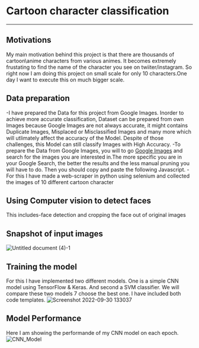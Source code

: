 # Cartoon character classification
___________________________________

## Motivations
   My main motivation behind this project is that there are thousands of cartoon\anime characters from various animes. It becomes extremely frustating to find the name of the character you see on twiiter/instagram. So right now I am doing this project on small scale for only 10 characters.One day I want to execute this on much bigger scale.


## Data preparation
-I have prepared the Data for this project from Google Images. Inorder to achieve more accurate classification, Dataset can be prepared from own Images because Google Images are not always accurate, it might contains Duplicate Images, Misplaced or Misclassified Images and many more which will utlimately affect the accuracy of the Model. Despite of those challenges, this Model can still classify Images with High Accuracy.
-To prepare the Data from Google Images, you will to go [Google Images](https://www.google.co.in/imghp?hl=en&tab=ri&ogbl) and search for the images you are interested in.The more specific you are in your Google Search, the better the results and the less manual pruning you will have to do. Then you should copy and paste the following Javascript.
-For this I have made a web-scraper in python using selenium and collected the images of 10 different cartoon character

## Using Computer vision to detect faces
This includes-face detection and cropping the face out of original images

## Snapshot of input images

![Untitled document (4)-1](https://user-images.githubusercontent.com/104096164/192888515-5c4de528-98b9-4443-bfab-0c845cc019bf.png)


## Training the model 
For this I have implemented two different models. One is a simple CNN model using TensorFlow & Keras. And second a SVM classifier. We will compare  these two models 7 choose the best one. I have included both code templates.
![Screenshot 2022-09-30 133037](https://user-images.githubusercontent.com/104096164/193221783-a32e0183-f2ff-4847-96f8-0c50aa12771e.png)


## Model Performance
Here I am showing the performande of my CNN model on each epoch.
![CNN_Model](https://user-images.githubusercontent.com/104096164/193286007-8cb6042b-37ec-4eef-b3dc-6484079f0894.png)

